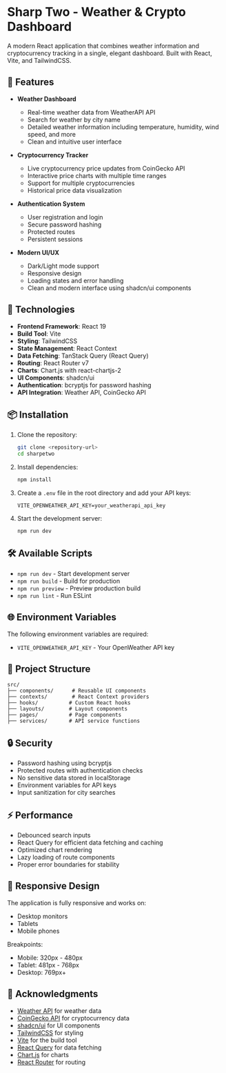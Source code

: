 # Sharp Two - Weather & Crypto Dashboard

A modern React application that combines weather information and cryptocurrency tracking in a single, elegant dashboard. Built with React, Vite, and TailwindCSS.

## 🌟 Features

- **Weather Dashboard**
  - Real-time weather data from WeatherAPI API
  - Search for weather by city name
  - Detailed weather information including temperature, humidity, wind speed, and more
  - Clean and intuitive user interface

- **Cryptocurrency Tracker**
  - Live cryptocurrency price updates from CoinGecko API
  - Interactive price charts with multiple time ranges
  - Support for multiple cryptocurrencies
  - Historical price data visualization

- **Authentication System**
  - User registration and login
  - Secure password hashing
  - Protected routes
  - Persistent sessions

- **Modern UI/UX**
  - Dark/Light mode support
  - Responsive design
  - Loading states and error handling
  - Clean and modern interface using shadcn/ui components

## 🚀 Technologies

- **Frontend Framework**: React 19
- **Build Tool**: Vite
- **Styling**: TailwindCSS
- **State Management**: React Context
- **Data Fetching**: TanStack Query (React Query)
- **Routing**: React Router v7
- **Charts**: Chart.js with react-chartjs-2
- **UI Components**: shadcn/ui
- **Authentication**: bcryptjs for password hashing
- **API Integration**: Weather API, CoinGecko API

## 📦 Installation

1. Clone the repository:
   ```bash
   git clone <repository-url>
   cd sharpetwo
   ```

2. Install dependencies:
   ```bash
   npm install
   ```

3. Create a `.env` file in the root directory and add your API keys:
   ```env
   VITE_OPENWEATHER_API_KEY=your_weatherapi_api_key
   ```

4. Start the development server:
   ```bash
   npm run dev
   ```

## 🛠️ Available Scripts

- `npm run dev` - Start development server
- `npm run build` - Build for production
- `npm run preview` - Preview production build
- `npm run lint` - Run ESLint

## 🌐 Environment Variables

The following environment variables are required:

- `VITE_OPENWEATHER_API_KEY` - Your OpenWeather API key

## 📁 Project Structure

```
src/
├── components/      # Reusable UI components
├── contexts/        # React Context providers
├── hooks/          # Custom React hooks
├── layouts/        # Layout components
├── pages/          # Page components
├── services/       # API service functions

```

## 🔒 Security

- Password hashing using bcryptjs
- Protected routes with authentication checks
- No sensitive data stored in localStorage
- Environment variables for API keys
- Input sanitization for city searches

## ⚡ Performance

- Debounced search inputs
- React Query for efficient data fetching and caching
- Optimized chart rendering
- Lazy loading of route components
- Proper error boundaries for stability

## 📱 Responsive Design

The application is fully responsive and works on:
- Desktop monitors
- Tablets
- Mobile phones

Breakpoints:
- Mobile: 320px - 480px
- Tablet: 481px - 768px
- Desktop: 769px+

## 🙏 Acknowledgments

- [Weather API](https://api.weatherapi.com/v1) for weather data
- [CoinGecko API](https://www.coingecko.com/en/api) for cryptocurrency data
- [shadcn/ui](https://ui.shadcn.com/) for UI components
- [TailwindCSS](https://tailwindcss.com/) for styling
- [Vite](https://vitejs.dev/) for the build tool
- [React Query](https://tanstack.com/query/latest) for data fetching
- [Chart.js](https://www.chartjs.org/) for charts
- [React Router](https://reactrouter.com/) for routing
